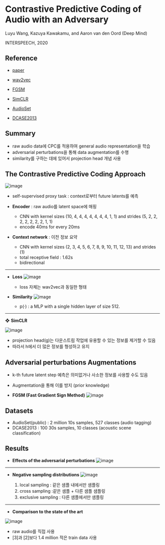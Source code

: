 Contrastive Predictive Coding of Audio with an Adversary
==

Luyu Wang, Kazuya Kawakamu, and Aaron van den Oord (Deep Mind)

INTERSPEECH, 2020

Reference
--
* [paper](https://www.isca-speech.org/archive/Interspeech_2020/pdfs/1891.pdf)

* [wav2vec](https://arxiv.org/pdf/1904.05862.pdf)

* [FGSM](https://arxiv.org/pdf/1412.6572.pdf)

* [SimCLR](https://arxiv.org/pdf/2002.05709.pdf) 

* [AudioSet](https://research.google.com/audioset/)

* [DCASE2013](http://dcase.community/challenge2013/task-acoustic-scene-classification)

Summary
--
* raw audio data에 CPC를 적용하여 general audio representation을 학습
* adversarial perturbations을 통해 data augmentation를 수행
* similarity를 구하는 데에 있어서 projection head 개념 사용


The Contrastive Predictive Coding Approach
--
![image](https://user-images.githubusercontent.com/33409264/106697553-4c4d7d00-6622-11eb-8bd8-a60292814ec6.png)

* self-supervised proxy task : context로부터 future latents를 예측

* <b>Encoder</b> : raw audio를 latent space에 매핑
    * CNN with kernel sizes (10, 4, 4, 4, 4, 4, 4, 4, 1, 1) and strides (5, 2, 2, 2, 2, 2, 2, 2, 1, 1)
    * encode 40ms for every 20ms

* <b>Context network</b> : 이전 정보 요약
    * CNN with kernel sizes (2, 3, 4, 5, 6, 7, 8, 9, 10, 11, 12, 13) and strides (1)
    * total receptive field : 1.62s
    * bidirectional



***

* <b> Loss</b>
 ![image](https://user-images.githubusercontent.com/33409264/106563597-5d898180-656f-11eb-9cde-f959dd10c811.png)

     * loss 자체는 wav2vec과 동일한 형태



* <b>Similarity</b>
 ![image](https://user-images.githubusercontent.com/33409264/106564526-ab52b980-6570-11eb-909c-9b8ec38b3c15.png)

     *  p(·) : a MLP with a single hidden layer of size 512.

***
❖ <b>SimCLR</b>

![image](https://user-images.githubusercontent.com/33409264/106864791-b0993b00-670d-11eb-917d-9b01e5639fab.png)

* projection head(g)는 다운스트림 작업에 유용할 수 있는 정보를 제거할 수 있음
* 따라서 h에서 더 많은 정보를 형성하고 유지


 Adversarial perturbations Augmentations
 --
 * k-th future latent step 예측은 의미없거나 사소한 정보를 사용할 수도 있음
 * Augmentation을 통해 이를 방지 (prior knowledge)

* <b>FGSM (Fast Gradient Sign Method)</b>
![image](https://img1.daumcdn.net/thumb/R800x0/?scode=mtistory2&fname=https%3A%2F%2Ft1.daumcdn.net%2Fcfile%2Ftistory%2F99540C3A5D81D9B032)

 


Datasets
--
- AudioSet(public) : 2 million 10s samples, 527 classes (audio tagging)
- DCASE2013 : 100 30s samples, 10 classes (acoustic scene classification)



Results
--
* <b>Effects of the adversarial perturbations</b>
![image](https://user-images.githubusercontent.com/33409264/106713798-4d8ca300-663e-11eb-80c1-ce3134b6b140.png)

***

* <b>Negative sampling distributions</b>
![image](https://user-images.githubusercontent.com/33409264/106710899-08667200-663a-11eb-8df4-627c015a361b.png)

     1) local sampling : 같은 샘플 내에서만 샘플링
    2) cross sampling :같은 샘플 + 다른 샘플 샘플링
    3) exclusive sampling : 다른 샘플에서만 샘플링



***


* <b>Comparison to the state of the art</b>

![image](https://user-images.githubusercontent.com/33409264/106709022-35fdec00-6637-11eb-8122-f10d2d33eea1.png)

- raw audio를 직접 사용
- [3]과 [2]보다 1.4 million 적은 train data 사용


